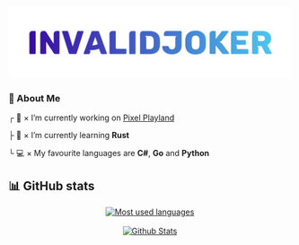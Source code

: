 <img src="banner.png">

### 👋 About Me

┌ 🔭 × I’m currently working on [Pixel Playland](https://discord.gg/FKWNMS3KrP)

├ 🌱 × I’m currently learning **Rust**

└ 💻 × My favourite languages are **C#**, **Go** and **Python**

## 📊 GitHub stats

<div align="center">
    <a href="https://github.com/Miko0187?tab=repositories">
        <img src="https://github-readme-stats.vercel.app/api/top-langs/?username=InvalidJokerDE&layout=compact&theme=tokyonight&count_private=true" alt="Most used languages" title="Most used languages"/>
    </a>
    </br>
    </br>
    <a href="https://github.com/Miko0187">
        <img src="https://github-readme-stats.vercel.app/api?username=InvalidJokerDE&theme=tokyonight&count_private=true" alt="Github Stats" title="Github Stats">
    </a>
</div>
